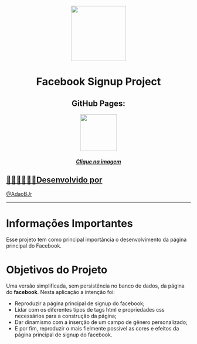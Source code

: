 <p align="center"><img width='150px' src='https://img-premium.flaticon.com/png/512/2274/premium/2274361.png?token=exp=1627565899~hmac=1afda99e18816e9d25bb6b8dafa7a8d0' />
<h1 align="center"> Facebook Signup Project </h1>  </p>

<h2 align="center">GitHub Pages:</h2>
 
 <div align="center">
   <a href="https://adaobjr.github.io/FacebookSignup/" target="_blank">
    <img width='100px' src='https://image.flaticon.com/icons/png/512/5222/5222347.png' target="_blank" />
 </div>
 
<h5 align="center">Clique na imagem</h5>

## 🧑🏻‍💻👩🏾‍💻Desenvolvido por

@[AdaoBJr](https://github.com/AdaoBJr)

---

# Informações Importantes

Esse projeto tem como principal importância o desenvolvimento da página principal do Facebook.

# Objetivos do Projeto

Uma versão simplificada, sem persistência no banco de dados, da página do **facebook**. 
Nesta aplicação a intenção foi:
  - Reproduzir a página principal de signup do facebook;
  - Lidar com os diferentes tipos de tags html e propriedades css necessários para a construção da página;
  - Dar dinamismo com a inserção de um campo de gênero personalizado;
  - E por fim, reproduzir o mais fielmente possível as cores e efeitos da página principal de signup do facebook.
